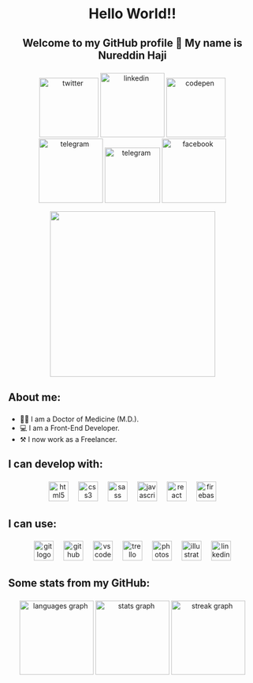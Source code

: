<h1 align="center">Hello World!!</h1>

###

<h2 align="center">Welcome to my GitHub profile 👋 My name is Nureddin Haji</h2>

###

<p align="center"><a target="_blank" href="https://twitter.com/nureddinhaji" style="display: inline-block;"><img src="https://img.shields.io/badge/twitter-x?style=for-the-badge&logo=x&logoColor=white&color=%230f1419" alt="twitter" width="120px" /></a>
<a target="_blank" href="https://www.linkedin.com/in/nureddinhaji" style="display: inline-block;"><img src="https://img.shields.io/badge/linkedin-logo?style=for-the-badge&logo=linkedin&logoColor=white&color=%230a77b6" alt="linkedin" width="130px" /></a>
<a target="_blank" href="https://www.codepen.io/nureddinhaji" style="display: inline-block;"><img src="https://img.shields.io/badge/CodePen-logo?style=for-the-badge&logo=codepen&logoColor=white&color=black" alt="codepen" width="120px" /></a>
<a target="_blank" href="https://t.me/nureddinhaji" style="display: inline-block;"><img src="https://img.shields.io/badge/telegram-logo?style=for-the-badge&logo=telegram&logoColor=white&color=blue" alt="telegram" width="130px" /></a>
<a target="_blank" href="https://medium.com/@nureddinhaji" style="display: inline-block;"><img src="https://img.shields.io/badge/medium-logo?style=for-the-badge&logo=medium&logoColor=white&color=black" alt="telegram" width="112px" /></a>
<a target="_blank" href="https://www.facebook.com/nureddinhaji" style="display: inline-block;"><img src="https://img.shields.io/badge/facebook-logo?style=for-the-badge&logo=facebook&logoColor=white&color=%230866ff" alt="facebook" width="130px" /></a></p>

<div align="center">
  <a href="#"><img height="335" src="https://user-images.githubusercontent.com/74038190/213910845-af37a709-8995-40d6-be59-724526e3c3d7.gif"  /></a>
</div>

###

<h2 align="left">About me:</h2>

###

* 👨‍⚕️ I am a Doctor of Medicine (M.D.).
* 💻 I am a Front-End Developer.
* ⚒ I now work as a Freelancer.</p>

###

<h2 align="left">I can develop with:</h2>

###

<div align="center">
  <a href="#"><img title="HTML5" src="https://cdn.jsdelivr.net/gh/devicons/devicon/icons/html5/html5-original.svg" height="40" alt="html5 logo"  /></a>
  <a href="#"><img width="12" /></a>
  <a href="#"><img title="CSS3" src="https://cdn.jsdelivr.net/gh/devicons/devicon/icons/css3/css3-original.svg" height="40" alt="css3 logo"  /></a>
  <a href="#"><img width="12" /></a>
  <a href="#"><img title="SASS" src="https://cdn.jsdelivr.net/gh/devicons/devicon/icons/sass/sass-original.svg" height="40" alt="sass logo"  /></a>
  <a href="#"><img width="12" /></a>
  <a href="#"><img title="Javascript" src="https://cdn.jsdelivr.net/gh/devicons/devicon/icons/javascript/javascript-original.svg" height="40" alt="javascript logo"  /></a>
  <a href="#"><img width="12" /></a>
  <a href="#"><img title="React" src="https://cdn.jsdelivr.net/gh/devicons/devicon/icons/react/react-original.svg" height="40" alt="react logo"  /></a>
  <a href="#"><img width="12" /></a>
  <a href="#"><img title="Firebase" src="https://cdn.jsdelivr.net/gh/devicons/devicon/icons/firebase/firebase-plain.svg" height="40" alt="firebase logo"  /></a>
</div>

###

<h2 align="left">I can use:</h2>

###

<div align="center">
  <a href="#"><img title="Git" src="https://cdn.jsdelivr.net/gh/devicons/devicon/icons/git/git-original.svg" height="40" alt="git logo"  /></a>
  <a href="#"><img width="12" /></a>
  <a href="#"><img title="GitHub" src="https://cdn.jsdelivr.net/gh/devicons/devicon/icons/github/github-original.svg" height="40" alt="github logo"  /></a>
  <a href="#"><img width="12" /></a>
  <a href="#"><img title="VSCode" src="https://cdn.jsdelivr.net/gh/devicons/devicon/icons/vscode/vscode-original.svg" height="40" alt="vscode logo"  /></a>
  <a href="#"><img width="12" /></a>
  <a href="#"><img title="Trello" src="https://cdn.jsdelivr.net/gh/devicons/devicon/icons/trello/trello-plain.svg" height="40" alt="trello logo"  /></a>
  <a href="#"><img width="12" /></a>
  <a href="#"><img title="Adobe Photoshop" src="https://cdn.jsdelivr.net/gh/devicons/devicon/icons/photoshop/photoshop-plain.svg" height="40" alt="photoshop logo"  /></a>
  <a href="#"><img width="12" /></a>
  <a href="#"><img title="Adobe Illustrator" src="https://cdn.jsdelivr.net/gh/devicons/devicon/icons/illustrator/illustrator-plain.svg" height="40" alt="illustrator logo"  /></a>
  <a href="#"><img width="12" /></a>
  <a href="#"><img title="Linkedin" src="https://cdn.jsdelivr.net/gh/devicons/devicon/icons/linkedin/linkedin-original.svg" height="40" alt="linkedin logo"  /></a>
</div>

###

<h2 align="left">Some stats from my GitHub:</h2>

###

<div align="center">
  <a href="#"><img src="https://github-readme-stats.vercel.app/api/top-langs?username=nureddinhaji&locale=en&hide_title=false&layout=compact&card_width=320&langs_count=5&theme=dracula&hide_border=true&order=2" height="150" alt="languages graph"  /></a>
  <a href="#"><img src="https://github-readme-stats.vercel.app/api?username=nureddinhaji&hide_title=false&hide_rank=true&show_icons=true&include_all_commits=true&count_private=true&disable_animations=false&theme=dracula&locale=en&hide_border=true&order=1" height="150" alt="stats graph"  /></a>
  <a href="#"><img src="https://streak-stats.demolab.com?user=nureddinhaji&locale=en&mode=daily&theme=dracula&hide_border=true&border_radius=5&order=3" height="150" alt="streak graph"  /></a>
</div>

###

<style>
img {
  cursor: default;
}
</style>
